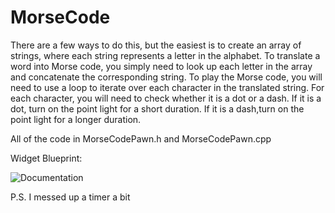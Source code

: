 # MorseCode
  There are a few ways to do this, but the easiest is to create an array of strings, where each string represents a letter in the alphabet.
To translate a word into Morse code, you simply need to look up each letter in the array and concatenate the corresponding string.
  To play the Morse code, you will need to use a loop to iterate over each character in the translated string. 
For each character, you will need to check whether it is a dot or a dash. If it is a dot, turn on the point light for a short duration. 
If it is a dash,turn on the point light for a longer duration.

All of the code in MorseCodePawn.h and MorseCodePawn.cpp

Widget Blueprint:

![Documentation](https://user-images.githubusercontent.com/78034801/190930176-0e7fcb9f-396b-44a4-838e-7e8bad004ec0.png)

P.S. I messed up a timer a bit
